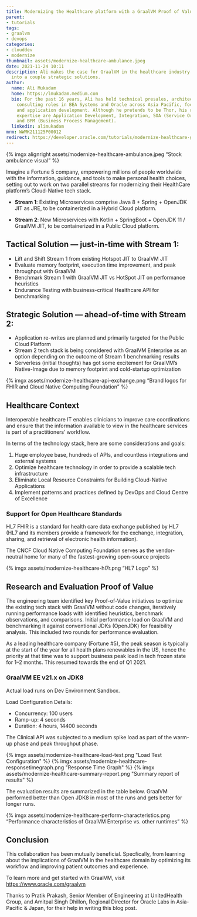 ```yaml
---
title: Modernizing the Healthcare platform with a GraalVM Proof of Value
parent:
- tutorials
tags:
- graalvm
- devops
categories:
- clouddev
- modernize
thumbnail: assets/modernize-healthcare-ambulance.jpeg
date: 2021-11-24 10:11
description: Ali makes the case for GraalVM in the healthcare industry by diving deep
  into a couple strategic solutions.
author:
  name: Ali Mukadam
  home: https://lmukadam.medium.com
  bio: For the past 16 years, Ali has held technical presales, architect and industry
    consulting roles in BEA Systems and Oracle across Asia Pacific, focusing on middleware
    and application development. Although he pretends to be Thor, his real areas of
    expertise are Application Development, Integration, SOA (Service Oriented Architecture)
    and BPM (Business Process Management).
  linkedin: alimukadam
mrm: WWMK211125P00012
redirect: https://developer.oracle.com/tutorials/modernize-healthcare-graalvm/
---
```


{% imgx alignright assets/modernize-healthcare-ambulance.jpeg  “Stock ambulance visual” %}

Imagine a Fortune 5 company, empowering millions of people worldwide with the information, guidance, and tools to make personal health choices, setting  out to work on two parallel streams for modernizing their HealthCare platform’s Cloud-Native tech stack.

* **Stream 1**: Existing Microservices comprise Java 8 + Spring + OpenJDK JIT as JRE, to be containerized in a Hybrid Cloud platform.

* **Stream 2**: New Microservices with Kotlin + SpringBoot + OpenJDK 11 / GraalVM JIT, to be containerized in a Public Cloud platform.

## Tactical Solution — just-in-time with Stream 1:

* Lift and Shift Stream 1 from existing Hotspot JIT to GraalVM JIT
* Evaluate memory footprint, execution time improvement, and peak throughput with GraalVM
* Benchmark Stream 1 with GraalVM JIT vs HotSpot JIT on performance heuristics
* Endurance Testing with business-critical Healthcare API for benchmarking

## Strategic Solution — ahead-of-time with Stream 2:

* Application re-writes are planned and primarily targeted for the Public Cloud Platform
* Stream 2 tech stack is being considered with GraalVM Enterprise as an option depending on the outcome of Stream 1 benchmarking results
* Serverless (initial thoughts) has got some excitement for GraalVM’s Native-Image due to memory footprint and cold-startup optimization

{% imgx  assets/modernize-healthcare-api-exchange.png “Brand logos for FHIR and Cloud Native Computing Foundation” %}

## Healthcare Context

Interoperable healthcare IT enables clinicians to improve care coordinations and ensure that the information available to view in the healthcare services is part of a practitioners’ workflow. 

In terms of the technology stack, here are some considerations and goals:

1. Huge employee base, hundreds of APIs, and countless integrations and external systems
2. Optimize healthcare technology in order to provide a scalable tech infrastructure
3. Eliminate Local Resource Constraints for Building Cloud-Native Applications
4. Implement patterns and practices defined by DevOps and Cloud Centre of Excellence

### Support for Open Healthcare Standards

HL7 FHIR is a standard for health care data exchange published by HL7 (HL7 and its members provide a framework for the exchange, integration, sharing, and retrieval of electronic health information).

The CNCF Cloud Native Computing Foundation serves as the vendor-neutral home for many of the fastest-growing open-source projects

{% imgx assets/modernize-healthcare-hl7r.png  “HL7 Logo” %}

## Research and Evaluation Proof of Value

The engineering team identified key Proof-of-Value initiatives to optimize the existing tech stack with GraalVM without code changes, iteratively running performance loads with identified heuristics, benchmark observations, and comparisons. Initial performance load on GraalVM and benchmarking it against conventional JDKs (OpenJDK) for feasibility analysis. This included two rounds for performance evaluation.

 As a leading healthcare company (Fortune #5), the peak season is typically at the start of the year for all health plans renewables in the US, hence the priority at that time was to support business peak load in tech frozen state for 1–2 months. This resumed towards the end of Q1 2021.

### GraalVM EE v21.x on JDK8

Actual load runs on Dev Environment Sandbox.

Load Configuration Details:

* Concurrency: 100 users
* Ramp-up: 4 seconds
* Duration: 4 hours, 14400 seconds

The Clinical API was subjected to a medium spike load as part of the warm-up phase and peak throughput phase.

{% imgx assets/modernize-healthcare-load-test.png "Load Test Configuration" %}
{% imgx assets/modernize-healthcare-responsetimegraph.png "Response Time Graph" %}
{% imgx assets/modernize-healthcare-summary-report.png "Summary report of results" %}

The evaluation results are summarized in the table below. GraalVM performed better than Open JDK8 in most of the runs and gets better for longer runs.

{% imgx assets/modernize-healthcare-perform-characteristics.png  “Performance characteristics of GraalVM Enterprise vs. other runtimes” %}

## Conclusion

This collaboration has been mutually beneficial. Specfically, from learning about the implications of GraalVM in the healthcare domain by optimizing its workflow and improving patient outcomes and experience.

To learn more and get started with GraalVM, visit https://www.oracle.com/graalvm

Thanks to Pratik Prakash, Senior Member of Engineering at UnitedHealth Group, and Amitpal Singh Dhillon, Regional Director for Oracle Labs in Asia-Pacific & Japan, for their help in writing this blog post.
